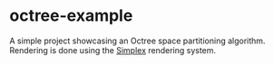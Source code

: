 # octree-example

A simple project showcasing an Octree space partitioning algorithm. Rendering is done using the [Simplex](https://github.com/lampitosgames/Simplex_2016_Fall) rendering system. 